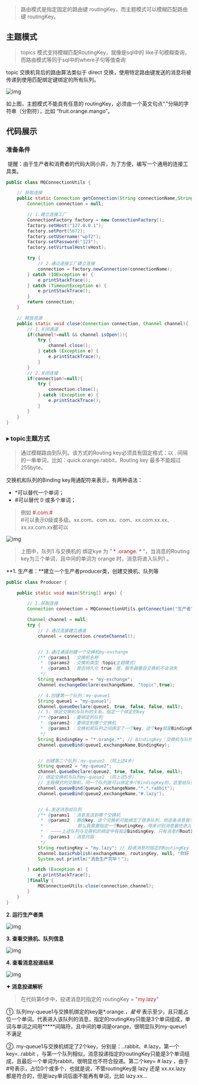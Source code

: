 
>路由模式是指定固定的路由键 routingKey，而主题模式可以模糊匹配路由键 routingKey。

## 

## 主题模式

>topics 模式支持模糊匹配RoutingKey，就像是sql中的 like子句模糊查询，而路由模式等同于sql中的where子句等值查询

topic&nbsp;交换机背后的路由算法类似于&nbsp;direct&nbsp;交换，使用特定路由键发送的消息将被传递到使用匹配绑定键绑定的所有队列。


![img](https://img-blog.csdnimg.cn/img_convert/8a0e92775bb79ef8717d56560f4d6ac2.png)

如上图，主题模式不能具有任意的 routingKey，必须由一个英文句点“.”分隔的字符串（分割符），比如 “fruit.orange.mango”。







## 代码展示



### 准备条件

&nbsp;提醒：由于生产者和消费者的代码大同小异，为了方便，编写一个通用的连接工具类。

```java
public class MQConnectionUtils {

    // 获取连接
    public static Connection getConnection(String connectionName,String vHost){
        Connection connection = null;

        // 1.建立连接工厂
        ConnectionFactory factory = new ConnectionFactory();
        factory.setHost("127.0.0.1");
        factory.setPort(5672);
        factory.setUsername("wpf2");
        factory.setPassword("123");
        factory.setVirtualHost(vHost);

        try {
            // 2.通过连接工厂建立连接
            connection = factory.newConnection(connectionName);
        } catch (IOException e) {
            e.printStackTrace();
        } catch (TimeoutException e) {
            e.printStackTrace();
        }
        return connection;
    }

    // 释放资源
    public static void close(Connection connection, Channel channel){
        // 1.关闭通道
        if(channel!=null && channel.isOpen()){
            try {
                channel.close();
            } catch (Exception e) {
                e.printStackTrace();
            }
        }
        // 2.关闭连接
        if(connection!=null){
            try {
                connection.close();
            } catch (Exception e) {
                e.printStackTrace();
            }
        }
    }
}
```



### 

### ▸ topic主题方式

>通过模糊路由到队列。该方式的Routing key必须具有固定格式：以 . 间隔的一串单词，比如：quick.orange.rabbit，Routing key 最多不能超过255byte。

交换机和队列的Binding key用通配符来表示，有两种语法：

- *可以替代一个单词； 
- #可以替代 0 或多个单词；



>例如<span style="color:#be191c;"> #.com.#</span><br> #可以表示0级或多级。xx.com、com.xx、com、xx.com.xx.xx、xx.xx.com.xx都可以




![img](https://img-blog.csdnimg.cn/b2bd2b8fa60049dc995aa802393c7998.png?x-oss-process=image/watermark,type_d3F5LXplbmhlaQ,shadow_50,text_Q1NETiBAwrfmooXoirHljYHkuIk=,size_20,color_FFFFFF,t_70,g_se,x_16)

>上图中，队列1 与交换机的 绑定kye 为 “ <span style="color:#be191c;">* .orange. *&nbsp;</span>”，当消息的Routing key为三个单词，且中间的单词为 orange 时，消息将进入队列1 。



**1. 生产者：**建立一个生产者producer类，创建交换机、队列等

```java
public class Producer {

    public static void main(String[] args) {

        // 1.获取连接
        Connection connection = MQConnectionUtils.getConnection("生产者","test_host");

        Channel channel = null;
        try {
            // 2.通过连接建立通道
            channel = connection.createChannel();


            // 3.通过通道创建一个交换机my-exchange
            /** @params1 ：交换机名称
             *  @params2 ：交换机类型（topic主题模式）
             *  @params3 ：是否持久化 true：是，服务器重启交换机不会消失
             */
            String exchangeName = "my-exchange";
            channel.exchangeDeclare(exchangeName, "topic",true);

            // 4.创建第一个队列：my-queue1
            String queue1 = "my-queue1";
            channel.queueDeclare(queue1, true, false, false, null);
            // 5. 绑定交换机与队列的关系，指定一个绑定的key
            /** @params1 ：要绑定的队列
             *  @params2 ：要绑定到哪个交换机
             *  @params3 ：交换机和队列之间绑定了一个key，这个key就是BindingKey
             */
            String BindingKey = "*.orange.*"; // BindingKey：交换机与队列之间绑定的key
            channel.queueBind(queue1,exchangeName,BindingKey);


            // 创建第二个队列：my-queue2 （同上述4步）
            String queue2 = "my-queue2";
            channel.queueDeclare(queue2, true, false, false, null);
            // 绑定交换机与队列my-queue2 （同上述5步）
            // 主题模式的交换机，同一个队列是可以绑定多个BindingKey的，这里给队列my-queue2绑定2个key
            channel.queueBind(queue2,exchangeName,"*.*.rabbit");
            channel.queueBind(queue2,exchangeName,"#.lazy");


            // 6.发送消息给队列
            /** @params1 ：消息发送到哪个交换机
             *  @params2 ：路由key，这个交换机可能绑定了很多队列，但这条消息我不想发给该交换机下全部的队列
             *             那么我需要指定一个RoutingKey，用来识别消息最终进入哪个队列
             *   ————上述队列与交换机的绑定中有指定BindingKey，只有消息的RoutingKey与BindingKey模糊匹配上，交换机才会把消息发给该队列
             *  @params3 ：消息内容
             */
            String routingKey = "my.lazy"; // 投递消息时指定的RoutingKey
            channel.basicPublish(exchangeName, routingKey, null, "你好 梅花十三！".getBytes());
            System.out.println("消息生产完毕！");

        } catch (Exception e) {
            e.printStackTrace();
        }finally {
            MQConnectionUtils.close(connection,channel);
        }
    }
}
```

**2. 运行生产者类**


![img](https://img-blog.csdnimg.cn/4bcbd4e0969647f8afba78631f107f42.png?x-oss-process=image/watermark,type_d3F5LXplbmhlaQ,shadow_50,text_Q1NETiBAwrfmooXoirHljYHkuIk=,size_20,color_FFFFFF,t_70,g_se,x_16)



**3. 查看交换机、队列信息**


![img](https://img-blog.csdnimg.cn/5e15f58efe5a486f83c8523e66cd8d55.png?x-oss-process=image/watermark,type_d3F5LXplbmhlaQ,shadow_50,text_Q1NETiBAwrfmooXoirHljYHkuIk=,size_20,color_FFFFFF,t_70,g_se,x_16)

**4. 查看消息投递结果**


![img](https://img-blog.csdnimg.cn/8badb271ddfe4d9d8d727b414661fd68.png?x-oss-process=image/watermark,type_d3F5LXplbmhlaQ,shadow_50,text_Q1NETiBAwrfmooXoirHljYHkuIk=,size_20,color_FFFFFF,t_70,g_se,x_16)



**✦ 消息投递解析**

>在代码第6步中，投递消息时指定的&nbsp;routingKey = "<span style="color:#be191c;">my.lazy</span>"

①. 队列my-queue1与交换机绑定的key是*.orange.*，星号* 表示至少，且只能占位一个单词。代表进入该队列的消息，指定的routingKey只能是3个单词组成，单词与单词之间用*****间隔符，且中间的单词是orange，很明显队列my-queue1不满足

②.&nbsp;my-queue1与交换机绑定了2个key，分别是：*.*.rabbit、#.lazy，第一个key=*.*.rabbit ，与第一个队列相似，消息投递指定的routingKey只能是3个单词组成，且最后一个单词为rabbit，很明显也不符合投递。第二个key= #.lazy ，由于#号表示，占位0个或多个，也就是说，不管routingKey是 lazy 还是 xx.xx.lazy 都是符合的，但是lazy单词后面不能再有单词，比如 lazy.xx...







